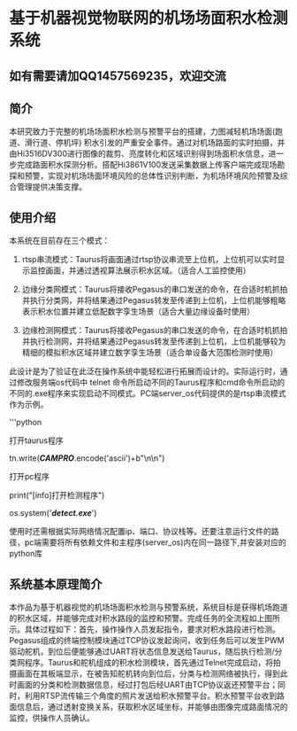 # 基于机器视觉物联网的机场场面积水检测系统
## 如有需要请加QQ1457569235，欢迎交流
## 简介

本研究致力于完整的机场场面积水检测与预警平台的搭建，力图减轻机场场面(跑道、滑行道、停机坪) 积水引发的严重安全事件。通过对机场路面的实时拍摄，并由Hi3516DV300进行图像的裁剪、亮度转化和区域识别得到场面积水信息，进一步完成路面积水探测分析。搭配Hi3861V100发送采集数据上传客户端完成现场勘探和预警，实现对机场场面环境风险的总体性识别判断，为机场环境风险预警及综合管理提供决策支撑。

## 使用介绍

本系统在目前存在三个模式：

1. rtsp串流模式：Taurus将画面通过rtsp协议串流至上位机，上位机可以实时显示监控画面，并通过透视算法展示积水区域。（适合人工监控使用）
   
2. 边缘分类网模式：Taurus将接收Pegasus的串口发送的命令，在合适时机抓拍并执行分类网，并将结果通过Pegasus转发至传递到上位机，上位机能够粗略表示积水位置并建立低配数字孪生场景（适合大量边缘设备时使用）

3. 边缘检测网模式：Taurus将接收Pegasus的串口发送的命令，在合适时机抓拍并执行检测网，并将结果通过Pegasus转发至传递到上位机，上位机能够较为精细的模拟积水区域并建立数字孪生场景（适合单设备大范围检测时使用）
   
此设计是为了验证在此泛在操作系统中能轻松进行拓展而设计的。实际运行时，通过修改服务端os代码中 telnet 命令所启动不同的Taurus程序和cmd命令所启动的不同的.exe程序来实现启动不同模式。PC端server_os代码提供的是rtsp串流模式作为示例。

'''python

打开taurus程序

tn.write(***CAMPRO***.encode('ascii')+b"\n\n")

打开pc程序

print("[info]打开检测程序")

os.system('***detect.exe***')

使用时还需根据实际网络情况配置ip、端口、协议栈等。还要注意运行文件的路径，pc端需要将所有依赖文件和主程序(server_os)内在同一路径下,并安装对应的python库

## 系统基本原理简介

本作品为基于机器视觉的机场场面积水检测与预警系统，系统目标是获得机场跑道的积水区域，并能够完成对积水路段的监控和预警。完成任务的全流程如上图所示。具体过程如下：首先，操作操作人员发起指令，要求对积水路段进行检测。Pegasus组成的终端控制模块通过TCP协议发起询问，收到任务后可以发生PWM驱动舵机，到位后便能够通过UART将状态信息发送给Taurus，随后执行检测/分类网程序。Taurus和舵机组成的积水检测模块，首先通过Telnet完成启动，将拍摄画面在其板端显示，在被告知舵机转向到位后，分类与检测网络被执行，得到此时画面的分类和检测数据信息，经过打包后经UART由TCP协议返还预警平台；同时，利用RTSP流传输三个角度的照片发送给积水预警平台。积水预警平台收到路面信息后，通过透射变换关系，获取积水区域坐标，并能够由图像完成路面情况的监控，供操作人员确认。
